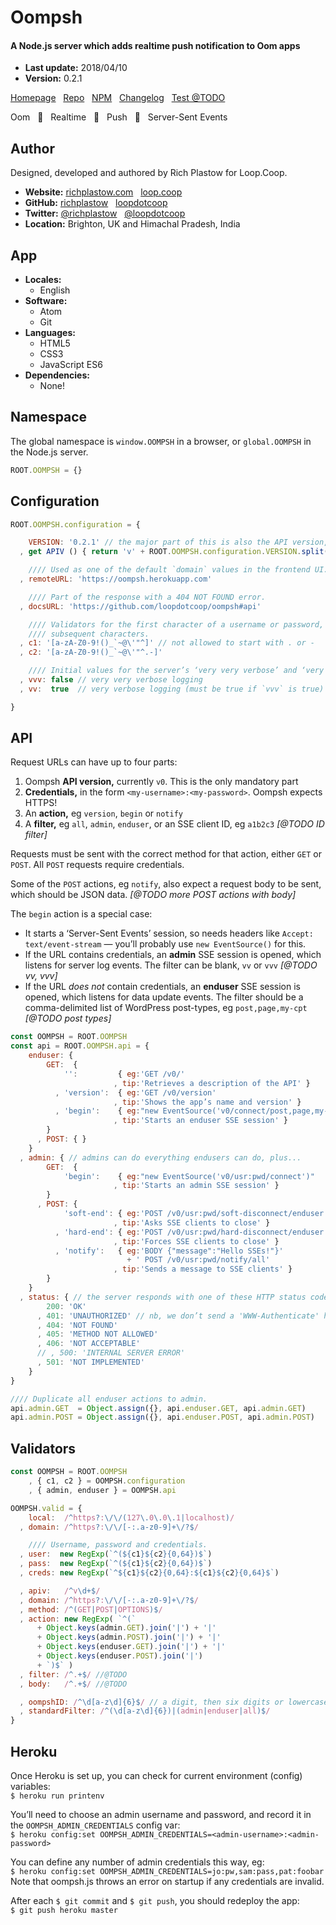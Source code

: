 # Oompsh

#### A Node.js server which adds realtime push notification to Oom apps

+ __Last update:__  2018/04/10
+ __Version:__      0.2.1

[Homepage](http://oompsh.loop.coop/) &nbsp;
[Repo](https://github.com/loopdotcoop/oompsh) &nbsp;
[NPM](https://www.npmjs.com/package/oompsh) &nbsp;
[Changelog](http://oompsh.loop.coop/CHANGELOG) &nbsp;
[Test @TODO](http://oompsh.loop.coop/support/test.html)

Oom &nbsp;
🔅 &nbsp;
Realtime &nbsp;
🌟 &nbsp;
Push &nbsp;
🎉 &nbsp;
Server-Sent Events




## Author

Designed, developed and authored by Rich Plastow for Loop.Coop.

+ __Website:__
  [richplastow.com](http://richplastow.com/) &nbsp;
  [loop.coop](https://loop.coop/)
+ __GitHub:__
  [richplastow](https://github.com/richplastow) &nbsp;
  [loopdotcoop](https://github.com/loopdotcoop)
+ __Twitter:__
  [@richplastow](https://twitter.com/richplastow) &nbsp;
  [@loopdotcoop](https://twitter.com/loopdotcoop)
+ __Location:__
  Brighton, UK and Himachal Pradesh, India




## App

+ __Locales:__
  - English
+ __Software:__
  - Atom
  - Git
+ __Languages:__
  - HTML5
  - CSS3
  - JavaScript ES6
+ __Dependencies:__
  - None!




<!-- BEGIN config-builder.js -->
## Namespace

The global namespace is `window.OOMPSH` in a browser, or `global.OOMPSH` in the
Node.js server.

```js
ROOT.OOMPSH = {}
```



## Configuration

```js
ROOT.OOMPSH.configuration = {

    VERSION: '0.2.1' // the major part of this is also the API version, `APIV`
  , get APIV () { return 'v' + ROOT.OOMPSH.configuration.VERSION.split('.')[0] }

    //// Used as one of the default `domain` values in the frontend UI.
  , remoteURL: 'https://oompsh.herokuapp.com'

    //// Part of the response with a 404 NOT FOUND error.
  , docsURL: 'https://github.com/loopdotcoop/oompsh#api'

    //// Validators for the first character of a username or password, and for
    //// subsequent characters.
  , c1: '[a-zA-Z0-9!()_`~@\'"^]' // not allowed to start with . or -
  , c2: '[a-zA-Z0-9!()_`~@\'"^.-]'

    //// Initial values for the server’s ‘very very verbose’ and ‘very verbose’.
  , vvv: false // very very verbose logging
  , vv:  true  // very verbose logging (must be true if `vvv` is true)

}
```




## API

Request URLs can have up to four parts:
1. Oompsh __API version,__ currently `v0`. This is the only mandatory part
2. __Credentials,__ in the form `<my-username>:<my-password>`. Oompsh expects HTTPS!
3. An __action,__ eg `version`, `begin` or `notify`
4. A __filter,__ eg `all`, `admin`, `enduser`, or an SSE client ID, eg `a1b2c3` _[@TODO ID filter]_

Requests must be sent with the correct method for that action, either `GET` or `POST`. All
`POST` requests require credentials.

Some of the `POST` actions, eg `notify`, also expect a request body to be sent, which
should be JSON data. _[@TODO more POST actions with body]_

The `begin` action is a special case:
- It starts a ‘Server-Sent Events’ session, so needs headers like
`Accept: text/event-stream` — you’ll probably use `new EventSource()` for this.
- If the URL contains credentials, an __admin__ SSE session is opened, which listens
for server log events. The filter can be blank, `vv` or `vvv` _[@TODO vv, vvv]_
- If the URL _does not_ contain credentials, an __enduser__ SSE session is
opened, which listens for data update events. The filter should be a
comma-delimited list of WordPress post-types, eg `post,page,my-cpt` _[@TODO post types]_


```js
const OOMPSH = ROOT.OOMPSH
const api = ROOT.OOMPSH.api = {
    enduser: {
        GET:  {
            '':         { eg:'GET /v0/'
                       , tip:'Retrieves a description of the API' }
          , 'version':  { eg:'GET /v0/version'
                       , tip:'Shows the app’s name and version' }
          , 'begin':    { eg:"new EventSource('v0/connect/post,page,my-cpt')"
                       , tip:'Starts an enduser SSE session' }
        }
      , POST: { }
    }
  , admin: { // admins can do everything endusers can do, plus...
        GET:  {
            'begin':    { eg:"new EventSource('v0/usr:pwd/connect')"
                       , tip:'Starts an admin SSE session' }
        }
      , POST: {
            'soft-end': { eg:'POST /v0/usr:pwd/soft-disconnect/enduser'
                       , tip:'Asks SSE clients to close' }
          , 'hard-end': { eg:'POST /v0/usr:pwd/hard-disconnect/enduser'
                       , tip:'Forces SSE clients to close' }
          , 'notify':   { eg:'BODY {"message":"Hello SSEs!"}'
                          + ' POST /v0/usr:pwd/notify/all'
                       , tip:'Sends a message to SSE clients' }
        }
    }
  , status: { // the server responds with one of these HTTP status codes:
        200: 'OK'
      , 401: 'UNAUTHORIZED' // nb, we don’t send a 'WWW-Authenticate' header
      , 404: 'NOT FOUND'
      , 405: 'METHOD NOT ALLOWED'
      , 406: 'NOT ACCEPTABLE'
      // , 500: 'INTERNAL SERVER ERROR'
      , 501: 'NOT IMPLEMENTED'
    }
}

//// Duplicate all enduser actions to admin.
api.admin.GET  = Object.assign({}, api.enduser.GET, api.admin.GET)
api.admin.POST = Object.assign({}, api.enduser.POST, api.admin.POST)
```




## Validators

```js
const OOMPSH = ROOT.OOMPSH
    , { c1, c2 } = OOMPSH.configuration
    , { admin, enduser } = OOMPSH.api

OOMPSH.valid = {
    local:  /^https?:\/\/(127\.0\.0\.1|localhost)/
  , domain: /^https?:\/\/[-:.a-z0-9]+\/?$/

    //// Username, password and credentials.
  , user:  new RegExp(`^(${c1}${c2}{0,64})$`)
  , pass:  new RegExp(`^(${c1}${c2}{0,64})$`)
  , creds: new RegExp(`^${c1}${c2}{0,64}:${c1}${c2}{0,64}$`)

  , apiv:   /^v\d+$/
  , domain: /^https?:\/\/[-:.a-z0-9]+\/?$/
  , method: /^(GET|POST|OPTIONS)$/
  , action: new RegExp( `^(`
      + Object.keys(admin.GET).join('|') + '|'
      + Object.keys(admin.POST).join('|') + '|'
      + Object.keys(enduser.GET).join('|') + '|'
      + Object.keys(enduser.POST).join('|')
      + `)$` )
  , filter: /^.+$/ //@TODO
  , body:   /^.+$/ //@TODO

  , oompshID: /^\d[a-z\d]{6}$/ // a digit, then six digits or lowercase letters
  , standardFilter: /^(\d[a-z\d]{6})|(admin|enduser|all)$/
}
```
<!-- END config-builder.js -->




## Heroku

Once Heroku is set up, you can check for current environment (config) variables:  
`$ heroku run printenv`  

You’ll need to choose an admin username and password, and record it in the
`OOMPSH_ADMIN_CREDENTIALS` config var:  
`$ heroku config:set OOMPSH_ADMIN_CREDENTIALS=<admin-username>:<admin-password>`

You can define any number of admin credentials this way, eg:  
`$ heroku config:set OOMPSH_ADMIN_CREDENTIALS=jo:pw,sam:pass,pat:foobar`  
Note that oompsh.js throws an error on startup if any credentials are invalid.

After each `$ git commit` and `$ git push`, you should redeploy the app:  
`$ git push heroku master`
